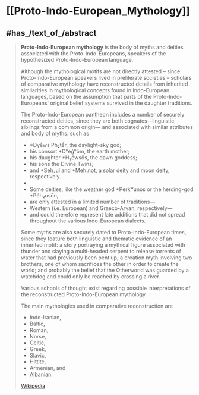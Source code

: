 
# [[Proto-Indo-European_Mythology]] 


## #has_/text_of_/abstract 

> **Proto-Indo-European mythology** 
> is the body of myths and deities associated with the Proto-Indo-Europeans, 
> speakers of the hypothesized Proto-Indo-European language. 
> 
> Although the mythological motifs are not directly attested – 
> since Proto-Indo-European speakers lived in preliterate societies – 
> scholars of comparative mythology have reconstructed details 
> from inherited similarities in mythological concepts found in Indo-European languages, 
> based on the assumption that parts of the Proto-Indo-Europeans' original belief systems 
> survived in the daughter traditions.
>
> The Proto-Indo-European pantheon includes a number of securely reconstructed deities, 
> since they are both cognates—linguistic siblings from a common origin—
> and associated with similar attributes and body of myths: such as 
> - \*Dyḗws Ph₂tḗr, the daylight-sky god; 
> - his consort \*Dʰéǵʰōm, the earth mother; 
> - his daughter \*H₂éwsōs, the dawn goddess; 
> - his sons the Divine Twins; 
> - and \*Seh₂ul and \*Meh₁not, a solar deity and moon deity, respectively. 
> - 
> - Some deities, like the weather god \*Perkʷunos or the herding-god \*Péh₂usōn, 
> - are only attested in a limited number of traditions—
> - Western (i.e. European) and Graeco-Aryan, respectively—
> - and could therefore represent late additions that did not spread throughout the various Indo-European dialects.
>
> Some myths are also securely dated to Proto-Indo-European times, 
> since they feature both linguistic and thematic evidence of an inherited motif: 
> a story portraying a mythical figure associated with thunder 
> and slaying a multi-headed serpent 
> to release torrents of water that had previously been pent up; 
> a creation myth involving two brothers, 
> one of whom sacrifices the other in order to create the world; 
> and probably the belief that the Otherworld was guarded by a watchdog 
> and could only be reached by crossing a river.
>
> Various schools of thought exist regarding 
> possible interpretations of the reconstructed Proto-Indo-European mythology. 
> 
> The main mythologies used in comparative reconstruction are 
> - Indo-Iranian, 
> - Baltic, 
> - Roman, 
> - Norse, 
> - Celtic, 
> - Greek, 
> - Slavic, 
> - Hittite, 
> - Armenian, and 
> - Albanian.
>
> [Wikipedia](https://en.wikipedia.org/wiki/Proto-Indo-European%20mythology) 

